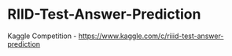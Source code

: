 # RIID-Test-Answer-Prediction
Kaggle Competition - https://www.kaggle.com/c/riiid-test-answer-prediction
